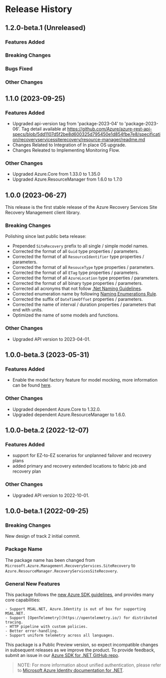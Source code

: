 # Release History

## 1.2.0-beta.1 (Unreleased)

### Features Added

### Breaking Changes

### Bugs Fixed

### Other Changes

## 1.1.0 (2023-09-25)

### Features Added

- Upgraded api-version tag from 'package-2023-04' to 'package-2023-06'. Tag detail available at https://github.com/Azure/azure-rest-api-specs/blob/5dd1107d5f2be8d600325d795450e1d854fbe7e8/specification/recoveryservicessiterecovery/resource-manager/readme.md
- Changes Related to Integration of In place OS upgrade.
- Changes Releated to Implementing Monitoring Flow.

### Other Changes

- Upgraded Azure.Core from 1.33.0 to 1.35.0
- Upgraded Azure.ResourceManager from 1.6.0 to 1.7.0

## 1.0.0 (2023-06-27)

This release is the first stable release of the Azure Recovery Services Site Recovery Management client library.

### Breaking Changes

Polishing since last public beta release:
- Prepended `SiteRecovery` prefix to all single / simple model names.
- Corrected the format of all `Guid` type properties / parameters.
- Corrected the format of all `ResourceIdentifier` type properties / parameters.
- Corrected the format of all `ResouceType` type properties / parameters.
- Corrected the format of all `ETag` type properties / parameters.
- Corrected the format of all `AzureLocation` type properties / parameters.
- Corrected the format of all binary type properties / parameters.
- Corrected all acronyms that not follow [.Net Naming Guidelines](https://docs.microsoft.com/dotnet/standard/design-guidelines/naming-guidelines).
- Corrected enumeration name by following [Naming Enumerations Rule](https://docs.microsoft.com/dotnet/standard/design-guidelines/names-of-classes-structs-and-interfaces#naming-enumerations).
- Corrected the suffix of `DateTimeOffset` properties / parameters.
- Corrected the name of interval / duration properties / parameters that end with units.
- Optimized the name of some models and functions.

### Other Changes

- Upgraded API version to 2023-04-01.

## 1.0.0-beta.3 (2023-05-31)

### Features Added

- Enable the model factory feature for model mocking, more information can be found [here](https://azure.github.io/azure-sdk/dotnet_introduction.html#dotnet-mocking-factory-builder).

### Other Changes

- Upgraded dependent Azure.Core to 1.32.0.
- Upgraded dependent Azure.ResourceManager to 1.6.0.

## 1.0.0-beta.2 (2022-12-07)

### Features Added

- support for EZ-to-EZ scenarios for unplanned failover and recovery plans
- added primary and recovery extended locations to fabric job and recovery plan

### Other Changes

- Upgraded API version to 2022-10-01.

## 1.0.0-beta.1 (2022-09-25)

### Breaking Changes

New design of track 2 initial commit.

### Package Name

The package name has been changed from `Microsoft.Azure.Management.RecoveryServices.SiteRecovery` to `Azure.ResourceManager.RecoveryServicesSiteRecovery`.

### General New Features

This package follows the [new Azure SDK guidelines](https://azure.github.io/azure-sdk/general_introduction.html), and provides many core capabilities:

    - Support MSAL.NET, Azure.Identity is out of box for supporting MSAL.NET.
    - Support [OpenTelemetry](https://opentelemetry.io/) for distributed tracing.
    - HTTP pipeline with custom policies.
    - Better error-handling.
    - Support uniform telemetry across all languages.

This package is a Public Preview version, so expect incompatible changes in subsequent releases as we improve the product. To provide feedback, submit an issue in our [Azure SDK for .NET GitHub repo](https://github.com/Azure/azure-sdk-for-net/issues).

> NOTE: For more information about unified authentication, please refer to [Microsoft Azure Identity documentation for .NET](https://docs.microsoft.com//dotnet/api/overview/azure/identity-readme?view=azure-dotnet).
